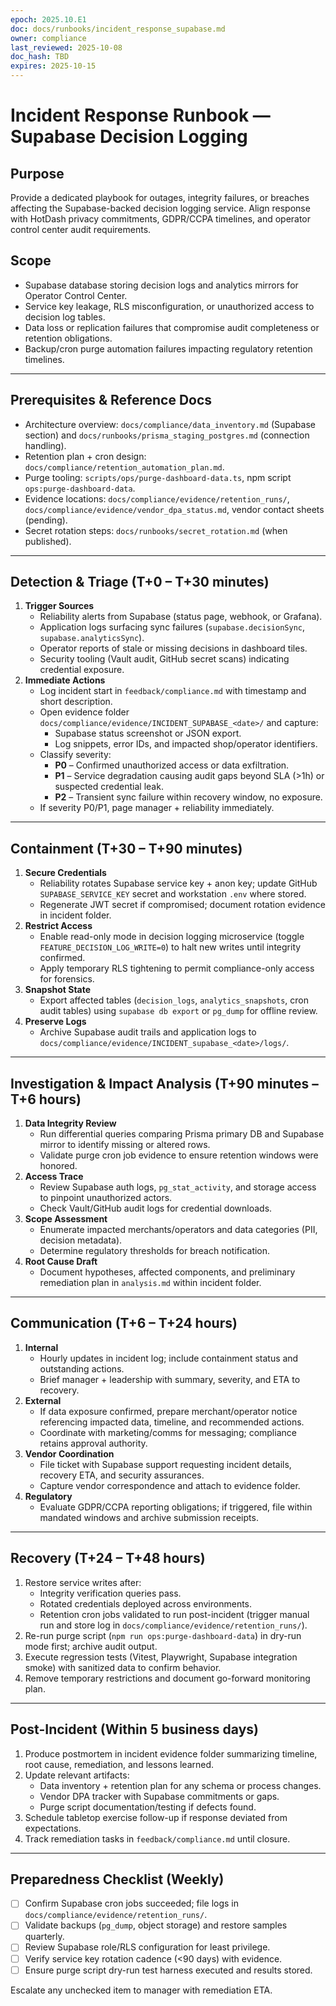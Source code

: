 ```yaml
---
epoch: 2025.10.E1
doc: docs/runbooks/incident_response_supabase.md
owner: compliance
last_reviewed: 2025-10-08
doc_hash: TBD
expires: 2025-10-15
---
```

# Incident Response Runbook — Supabase Decision Logging

## Purpose
Provide a dedicated playbook for outages, integrity failures, or breaches affecting the Supabase-backed decision logging service. Align response with HotDash privacy commitments, GDPR/CCPA timelines, and operator control center audit requirements.

## Scope
- Supabase database storing decision logs and analytics mirrors for Operator Control Center.
- Service key leakage, RLS misconfiguration, or unauthorized access to decision log tables.
- Data loss or replication failures that compromise audit completeness or retention obligations.
- Backup/cron purge automation failures impacting regulatory retention timelines.

---

## Prerequisites & Reference Docs
- Architecture overview: `docs/compliance/data_inventory.md` (Supabase section) and `docs/runbooks/prisma_staging_postgres.md` (connection handling).
- Retention plan + cron design: `docs/compliance/retention_automation_plan.md`.
- Purge tooling: `scripts/ops/purge-dashboard-data.ts`, npm script `ops:purge-dashboard-data`.
- Evidence locations: `docs/compliance/evidence/retention_runs/`, `docs/compliance/evidence/vendor_dpa_status.md`, vendor contact sheets (pending).
- Secret rotation steps: `docs/runbooks/secret_rotation.md` (when published).

---

## Detection & Triage (T+0 – T+30 minutes)
1. **Trigger Sources**
   - Reliability alerts from Supabase (status page, webhook, or Grafana).
   - Application logs surfacing sync failures (`supabase.decisionSync`, `supabase.analyticsSync`).
   - Operator reports of stale or missing decisions in dashboard tiles.
   - Security tooling (Vault audit, GitHub secret scans) indicating credential exposure.
2. **Immediate Actions**
   - Log incident start in `feedback/compliance.md` with timestamp and short description.
   - Open evidence folder `docs/compliance/evidence/INCIDENT_SUPABASE_<date>/` and capture:
     - Supabase status screenshot or JSON export.
     - Log snippets, error IDs, and impacted shop/operator identifiers.
   - Classify severity:
     - **P0** – Confirmed unauthorized access or data exfiltration.
     - **P1** – Service degradation causing audit gaps beyond SLA (>1h) or suspected credential leak.
     - **P2** – Transient sync failure within recovery window, no exposure.
   - If severity P0/P1, page manager + reliability immediately.

---

## Containment (T+30 – T+90 minutes)
1. **Secure Credentials**
   - Reliability rotates Supabase service key + anon key; update GitHub `SUPABASE_SERVICE_KEY` secret and workstation `.env` where stored.
   - Regenerate JWT secret if compromised; document rotation evidence in incident folder.
2. **Restrict Access**
   - Enable read-only mode in decision logging microservice (toggle `FEATURE_DECISION_LOG_WRITE=0`) to halt new writes until integrity confirmed.
   - Apply temporary RLS tightening to permit compliance-only access for forensics.
3. **Snapshot State**
   - Export affected tables (`decision_logs`, `analytics_snapshots`, cron audit tables) using `supabase db export` or `pg_dump` for offline review.
4. **Preserve Logs**
   - Archive Supabase audit trails and application logs to `docs/compliance/evidence/INCIDENT_supabase_<date>/logs/`.

---

## Investigation & Impact Analysis (T+90 minutes – T+6 hours)
1. **Data Integrity Review**
   - Run differential queries comparing Prisma primary DB and Supabase mirror to identify missing or altered rows.
   - Validate purge cron job evidence to ensure retention windows were honored.
2. **Access Trace**
   - Review Supabase auth logs, `pg_stat_activity`, and storage access to pinpoint unauthorized actors.
   - Check Vault/GitHub audit logs for credential downloads.
3. **Scope Assessment**
   - Enumerate impacted merchants/operators and data categories (PII, decision metadata).
   - Determine regulatory thresholds for breach notification.
4. **Root Cause Draft**
   - Document hypotheses, affected components, and preliminary remediation plan in `analysis.md` within incident folder.

---

## Communication (T+6 – T+24 hours)
1. **Internal**
   - Hourly updates in incident log; include containment status and outstanding actions.
   - Brief manager + leadership with summary, severity, and ETA to recovery.
2. **External**
   - If data exposure confirmed, prepare merchant/operator notice referencing impacted data, timeline, and recommended actions.
   - Coordinate with marketing/comms for messaging; compliance retains approval authority.
3. **Vendor Coordination**
   - File ticket with Supabase support requesting incident details, recovery ETA, and security assurances.
   - Capture vendor correspondence and attach to evidence folder.
4. **Regulatory**
   - Evaluate GDPR/CCPA reporting obligations; if triggered, file within mandated windows and archive submission receipts.

---

## Recovery (T+24 – T+48 hours)
1. Restore service writes after:
   - Integrity verification queries pass.
   - Rotated credentials deployed across environments.
   - Retention cron jobs validated to run post-incident (trigger manual run and store log in `docs/compliance/evidence/retention_runs/`).
2. Re-run purge script (`npm run ops:purge-dashboard-data`) in dry-run mode first; archive audit output.
3. Execute regression tests (Vitest, Playwright, Supabase integration smoke) with sanitized data to confirm behavior.
4. Remove temporary restrictions and document go-forward monitoring plan.

---

## Post-Incident (Within 5 business days)
1. Produce postmortem in incident evidence folder summarizing timeline, root cause, remediation, and lessons learned.
2. Update relevant artifacts:
   - Data inventory + retention plan for any schema or process changes.
   - Vendor DPA tracker with Supabase commitments or gaps.
   - Purge script documentation/testing if defects found.
3. Schedule tabletop exercise follow-up if response deviated from expectations.
4. Track remediation tasks in `feedback/compliance.md` until closure.

---

## Preparedness Checklist (Weekly)
- [ ] Confirm Supabase cron jobs succeeded; file logs in `docs/compliance/evidence/retention_runs/`.
- [ ] Validate backups (`pg_dump`, object storage) and restore samples quarterly.
- [ ] Review Supabase role/RLS configuration for least privilege.
- [ ] Verify service key rotation cadence (<90 days) with evidence.
- [ ] Ensure purge script dry-run test harness executed and results stored.

Escalate any unchecked item to manager with remediation ETA.
